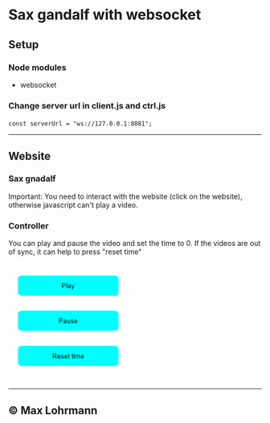 # Sax gandalf with websocket

## Setup

### Node modules
- websocket

### Change server url in client.js and ctrl.js
`const serverUrl = "ws://127.0.0.1:8081";`

---

## Website

### Sax gnadalf

Important: You need to interact with the website (click on the website), otherwise javascript can't play a video.

### Controller

You can play and pause the video and set the time to 0. If the videos are out of sync, it can help to press "reset time"

![Image of Yaktocat](./ctrl.png)

---
## © Max Lohrmann